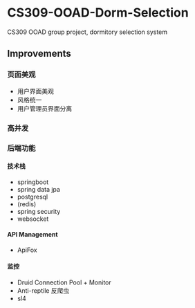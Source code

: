 # CS309-OOAD-Dorm-Selection
CS309 OOAD group project, dormitory selection system

## Improvements

### 页面美观
- 用户界面美观
- 风格统一
- 用户管理员界面分离

### 高并发



### 后端功能

#### 技术栈
- springboot
- spring data jpa
- postgresql
- (redis)
- spring security
- websocket

#### API Management
- ApiFox

#### 监控
- Druid Connection Pool + Monitor
- Anti-reptile 反爬虫
- sl4







